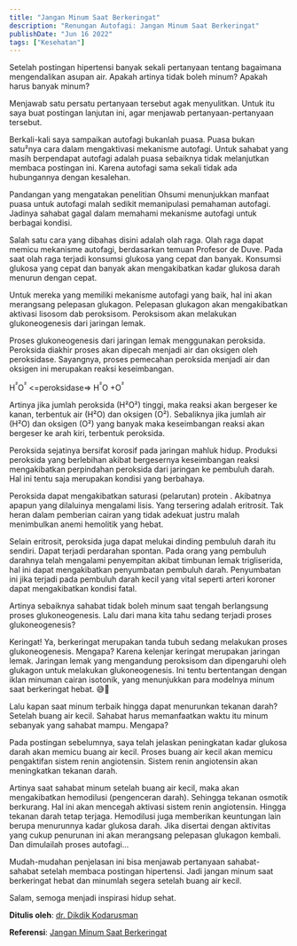 ```yaml
---
title: "Jangan Minum Saat Berkeringat"
description: "Renungan Autofagi: Jangan Minum Saat Berkeringat"
publishDate: "Jun 16 2022"
tags: ["Kesehatan"]
---
```


Setelah postingan hipertensi banyak sekali pertanyaan tentang bagaimana mengendalikan asupan air. Apakah artinya tidak boleh minum? Apakah harus banyak minum?

Menjawab satu persatu pertanyaan tersebut agak menyulitkan. Untuk itu saya buat postingan lanjutan ini, agar menjawab pertanyaan-pertanyaan tersebut.

Berkali-kali saya sampaikan autofagi bukanlah puasa. Puasa bukan satu²nya cara dalam mengaktivasi mekanisme autofagi. Untuk sahabat yang masih berpendapat autofagi adalah puasa sebaiknya tidak melanjutkan membaca postingan ini. Karena autofagi sama sekali tidak ada hubungannya dengan kesalehan.

Pandangan yang mengatakan penelitian Ohsumi menunjukkan manfaat puasa untuk autofagi malah sedikit memanipulasi pemahaman autofagi. Jadinya sahabat gagal dalam memahami mekanisme autofagi untuk berbagai kondisi.

Salah satu cara yang dibahas disini adalah olah raga. Olah raga dapat memicu mekanisme autofagi, berdasarkan temuan Profesor de Duve. Pada saat olah raga terjadi konsumsi glukosa yang cepat dan banyak. Konsumsi glukosa yang cepat dan banyak akan mengakibatkan kadar glukosa darah menurun dengan cepat.

Untuk mereka yang memiliki mekanisme autofagi yang baik, hal ini akan merangsang pelepasan glukagon. Pelepasan glukagon akan mengakibatkan aktivasi lisosom dab peroksisom. Peroksisom akan melakukan glukoneogenesis dari jaringan lemak.

Proses glukoneogenesis dari jaringan lemak menggunakan peroksida. Peroksida diakhir proses akan dipecah menjadi air dan oksigen oleh peroksidase. Sayangnya, proses pemecahan peroksida menjadi air dan oksigen ini merupakan reaksi keseimbangan.

H<sup>²</sup>O<sup>²</sup> <=peroksidase=> H<sup>²</sup>O +O<sup>²</sup>

Artinya jika jumlah peroksida (H²O²) tinggi, maka reaksi akan bergeser ke kanan, terbentuk air (H²O) dan oksigen (O²). Sebaliknya jika jumlah air (H²O) dan oksigen (O²) yang banyak maka keseimbangan reaksi akan bergeser ke arah kiri, terbentuk peroksida.

Peroksida sejatinya bersifat korosif pada jaringan mahluk hidup. Produksi peroksida yang berlebihan akibat bergesernya keseimbangan reaksi mengakibatkan perpindahan peroksida dari jaringan ke pembuluh darah. Hal ini tentu saja merupakan kondisi yang berbahaya.

Peroksida dapat mengakibatkan saturasi (pelarutan) protein . Akibatnya apapun yang dilaluinya mengalami lisis. Yang tersering adalah eritrosit. Tak heran dalam pemberian cairan yang tidak adekuat justru malah menimbulkan anemi hemolitik yang hebat.

Selain eritrosit, peroksida juga dapat melukai dinding pembuluh darah itu sendiri. Dapat terjadi perdarahan spontan. Pada orang yang pembuluh darahnya telah mengalami penyempitan akibat timbunan lemak trigliserida, hal ini dapat mengakibatkan penyumbatan pembuluh darah. Penyumbatan ini jika terjadi pada pembuluh darah kecil yang vital seperti arteri koroner dapat mengakibatkan kondisi fatal.

Artinya sebaiknya sahabat tidak boleh minum saat tengah berlangsung proses glukoneogenesis. Lalu dari mana kita tahu sedang terjadi proses glukoneogenesis?

Keringat! Ya, berkeringat merupakan tanda tubuh sedang melakukan proses glukoneogenesis. Mengapa? Karena kelenjar keringat merupakan jaringan lemak. Jaringan lemak yang mengandung peroksisom dan dipengaruhi oleh glukagon untuk melakukan glukoneogenesis. Ini tentu bertentangan dengan iklan minuman cairan isotonik, yang menunjukkan para modelnya minum saat berkeringat hebat. 😅🙏

Lalu kapan saat minum terbaik hingga dapat menurunkan tekanan darah? Setelah buang air kecil. Sahabat harus memanfaatkan waktu itu minum sebanyak yang sahabat mampu. Mengapa?

Pada postingan sebelumnya, saya telah jelaskan peningkatan kadar glukosa darah akan memicu buang air kecil. Proses buang air kecil akan memicu pengaktifan sistem renin angiotensin. Sistem renin angiotensin akan meningkatkan tekanan darah.

Artinya saat sahabat minum setelah buang air kecil, maka akan mengakibatkan hemodilusi (pengenceran darah). Sehingga tekanan osmotik berkurang. Hal ini akan mencegah aktivasi sistem renin angiotensin. Hingga tekanan darah tetap terjaga. Hemodilusi juga memberikan keuntungan lain berupa menurunnya kadar glukosa darah. Jika disertai dengan aktivitas yang cukup penurunan ini akan merangsang pelepasan glukagon kembali. Dan dimulailah proses autofagi...

Mudah-mudahan penjelasan ini bisa menjawab pertanyaan sahabat-sahabat setelah membaca postingan hipertensi. Jadi jangan minum saat berkeringat hebat dan minumlah segera setelah buang air kecil.

Salam, semoga menjadi inspirasi hidup sehat.


**Ditulis oleh**: [dr. Dikdik Kodarusman](https://web.facebook.com/dikdik.kodarusman/)

**Referensi**: [Jangan Minum Saat Berkeringat](https://web.facebook.com/dikdik.kodarusman/posts/pfbid02krW11zV65MWCfbuJGFrhUzDwaD2KQPDcWQK4ePgc4o9RypM2FVNoqGXcERn49k1al?__cft__[0]=AZX13zB0EzZVyq6mxJK_2Rx41MnzIWkdZVprcsWoDLoC5nrfUmIT6PsGkNd2j97UkMeFZwS3EH1B_KZQn3NLGtePO-VllEvKmpQ26RsZBY97nS9Zp4736zg_OIcIzdDoLx3YI-nXtJSWUjS0iNNzMiWa_DxhZWB-f5mEmt_lzSMSWcAI-Xsx5nwt_sj2Y8zFuuk&__tn__=%2CO%2CP-R)
